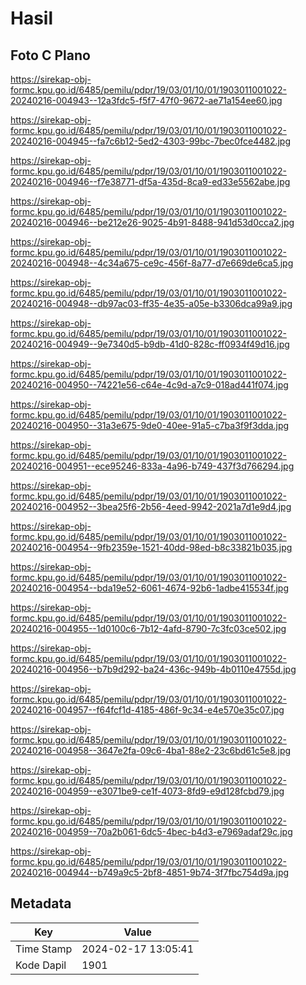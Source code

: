 # Hasil

## Foto C Plano

https://sirekap-obj-formc.kpu.go.id/6485/pemilu/pdpr/19/03/01/10/01/1903011001022-20240216-004943--12a3fdc5-f5f7-47f0-9672-ae71a154ee60.jpg

https://sirekap-obj-formc.kpu.go.id/6485/pemilu/pdpr/19/03/01/10/01/1903011001022-20240216-004945--fa7c6b12-5ed2-4303-99bc-7bec0fce4482.jpg

https://sirekap-obj-formc.kpu.go.id/6485/pemilu/pdpr/19/03/01/10/01/1903011001022-20240216-004946--f7e38771-df5a-435d-8ca9-ed33e5562abe.jpg

https://sirekap-obj-formc.kpu.go.id/6485/pemilu/pdpr/19/03/01/10/01/1903011001022-20240216-004946--be212e26-9025-4b91-8488-941d53d0cca2.jpg

https://sirekap-obj-formc.kpu.go.id/6485/pemilu/pdpr/19/03/01/10/01/1903011001022-20240216-004948--4c34a675-ce9c-456f-8a77-d7e669de6ca5.jpg

https://sirekap-obj-formc.kpu.go.id/6485/pemilu/pdpr/19/03/01/10/01/1903011001022-20240216-004948--db97ac03-ff35-4e35-a05e-b3306dca99a9.jpg

https://sirekap-obj-formc.kpu.go.id/6485/pemilu/pdpr/19/03/01/10/01/1903011001022-20240216-004949--9e7340d5-b9db-41d0-828c-ff0934f49d16.jpg

https://sirekap-obj-formc.kpu.go.id/6485/pemilu/pdpr/19/03/01/10/01/1903011001022-20240216-004950--74221e56-c64e-4c9d-a7c9-018ad441f074.jpg

https://sirekap-obj-formc.kpu.go.id/6485/pemilu/pdpr/19/03/01/10/01/1903011001022-20240216-004950--31a3e675-9de0-40ee-91a5-c7ba3f9f3dda.jpg

https://sirekap-obj-formc.kpu.go.id/6485/pemilu/pdpr/19/03/01/10/01/1903011001022-20240216-004951--ece95246-833a-4a96-b749-437f3d766294.jpg

https://sirekap-obj-formc.kpu.go.id/6485/pemilu/pdpr/19/03/01/10/01/1903011001022-20240216-004952--3bea25f6-2b56-4eed-9942-2021a7d1e9d4.jpg

https://sirekap-obj-formc.kpu.go.id/6485/pemilu/pdpr/19/03/01/10/01/1903011001022-20240216-004954--9fb2359e-1521-40dd-98ed-b8c33821b035.jpg

https://sirekap-obj-formc.kpu.go.id/6485/pemilu/pdpr/19/03/01/10/01/1903011001022-20240216-004954--bda19e52-6061-4674-92b6-1adbe415534f.jpg

https://sirekap-obj-formc.kpu.go.id/6485/pemilu/pdpr/19/03/01/10/01/1903011001022-20240216-004955--1d0100c6-7b12-4afd-8790-7c3fc03ce502.jpg

https://sirekap-obj-formc.kpu.go.id/6485/pemilu/pdpr/19/03/01/10/01/1903011001022-20240216-004956--b7b9d292-ba24-436c-949b-4b0110e4755d.jpg

https://sirekap-obj-formc.kpu.go.id/6485/pemilu/pdpr/19/03/01/10/01/1903011001022-20240216-004957--f64fcf1d-4185-486f-9c34-e4e570e35c07.jpg

https://sirekap-obj-formc.kpu.go.id/6485/pemilu/pdpr/19/03/01/10/01/1903011001022-20240216-004958--3647e2fa-09c6-4ba1-88e2-23c6bd61c5e8.jpg

https://sirekap-obj-formc.kpu.go.id/6485/pemilu/pdpr/19/03/01/10/01/1903011001022-20240216-004959--e3071be9-ce1f-4073-8fd9-e9d128fcbd79.jpg

https://sirekap-obj-formc.kpu.go.id/6485/pemilu/pdpr/19/03/01/10/01/1903011001022-20240216-004959--70a2b061-6dc5-4bec-b4d3-e7969adaf29c.jpg

https://sirekap-obj-formc.kpu.go.id/6485/pemilu/pdpr/19/03/01/10/01/1903011001022-20240216-004944--b749a9c5-2bf8-4851-9b74-3f7fbc754d9a.jpg


## Metadata

| Key        | Value               |
| ---------- | ------------------- |
| Time Stamp | 2024-02-17 13:05:41 |
| Kode Dapil | 1901                |



